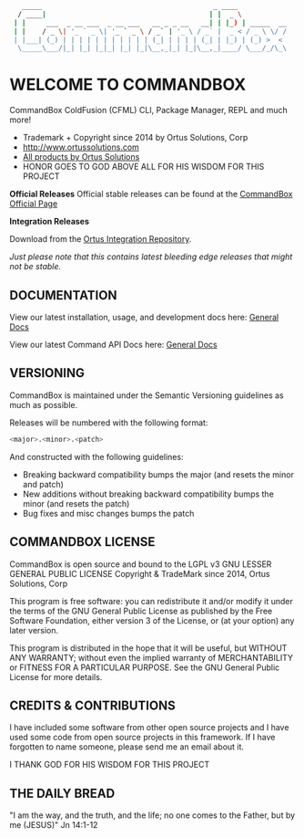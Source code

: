 ``` bash
   _____                                          _ ____            
  / ____|                                        | |  _ \           
 | |     ___  _ __ ___  _ __ ___   __ _ _ __   __| | |_) | _____  __
 | |    / _ \| '_ ` _ \| '_ ` _ \ / _` | '_ \ / _` |  _ < / _ \ \/ /
 | |___| (_) | | | | | | | | | | | (_| | | | | (_| | |_) | (_) >  < 
  \_____\___/|_| |_| |_|_| |_| |_|\__,_|_| |_|\__,_|____/ \___/_/\_\  
```

# WELCOME TO COMMANDBOX 

CommandBox ColdFusion (CFML) CLI, Package Manager, REPL and much more!

* Trademark + Copyright since 2014 by Ortus Solutions, Corp
* <http://www.ortussolutions.com>
* [All products by Ortus Solutions](http://www.ortussolutions.com/products)
* HONOR GOES TO GOD ABOVE ALL FOR HIS WISDOM FOR THIS PROJECT

**Official Releases**
Official stable releases can be found at the [CommandBox Official Page](http://www.ortussolutions.com/products/commandbox#download)

**Integration Releases**

Download from the [Ortus Integration Repository](http://integration.staging.ortussolutions.com/artifacts/ortussolutions/commandbox/).  

*Just please note that this contains latest bleeding edge releases that might not be stable.*

## DOCUMENTATION

View our latest installation, usage, and development docs here:
[General Docs](http://www.ortussolutions.com/products/commandbox/docs)

View our latest Command API Docs here:
[General Docs](http://apidocs.ortussolutions.com/commandbox/current)

## VERSIONING

CommandBox is maintained under the Semantic Versioning guidelines as much as possible.

Releases will be numbered with the following format:

``` bash
<major>.<minor>.<patch>
```

And constructed with the following guidelines:

* Breaking backward compatibility bumps the major (and resets the minor and patch)
* New additions without breaking backward compatibility bumps the minor (and resets the patch)
* Bug fixes and misc changes bumps the patch

## COMMANDBOX LICENSE

CommandBox is open source and bound to the LGPL v3 GNU LESSER GENERAL PUBLIC LICENSE Copyright & TradeMark since 2014, Ortus Solutions, Corp

This program is free software: you can redistribute it and/or modify it under the terms of the GNU General Public License as published by the Free Software Foundation, either version 3 of the License, or (at your option) any later version.

This program is distributed in the hope that it will be useful, but WITHOUT ANY WARRANTY; without even the implied warranty of MERCHANTABILITY or FITNESS FOR A PARTICULAR PURPOSE.  See the GNU General Public License for more details.

## CREDITS & CONTRIBUTIONS

I have included some software from other open source projects and I have used some code from open source projects in this framework. If I have forgotten to name someone, please send me an email about it.

I THANK GOD FOR HIS WISDOM FOR THIS PROJECT

## THE DAILY BREAD

"I am the way, and the truth, and the life; no one comes to the Father, but by me (JESUS)" Jn 14:1-12
